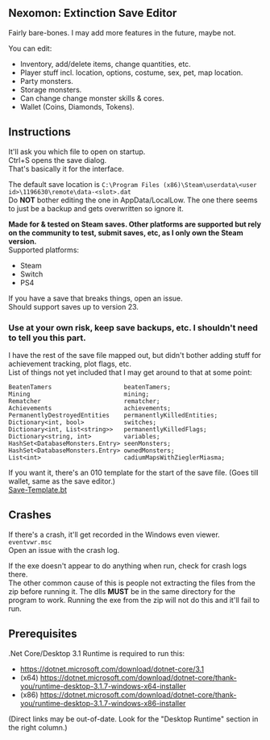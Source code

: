 Nexomon: Extinction Save Editor
---

Fairly bare-bones. I may add more features in the future, maybe not.

You can edit:
- Inventory, add/delete items, change quantities, etc.
- Player stuff incl. location, options, costume, sex, pet, map location.
- Party monsters.
- Storage monsters.
- Can change change monster skills & cores.
- Wallet (Coins, Diamonds, Tokens).

Instructions
---

It'll ask you which file to open on startup.<br>
Ctrl+S opens the save dialog.<br>
That's basically it for the interface.

The default save location is `C:\Program Files (x86)\Steam\userdata\<user id>\1196630\remote\data-<slot>.dat`<br>
Do **NOT** bother editing the one in AppData/LocalLow. The one there seems to just be a backup and gets overwritten so ignore it.

<b>Made for & tested on Steam saves. Other platforms are supported but rely on the community to test, submit saves, etc, as I only own the Steam version.</b><br>
Supported platforms:
- Steam
- Switch
- PS4

If you have a save that breaks things, open an issue.<br>
Should support saves up to version 23.

### Use at your own risk, keep save backups, etc. I shouldn't need to tell you this part.

I have the rest of the save file mapped out, but didn't bother adding stuff for achievement tracking, plot flags, etc.<br>
List of things not yet included that I may get around to that at some point:
```
BeatenTamers                    beatenTamers;
Mining                          mining;
Rematcher                       rematcher;
Achievements                    achievements;
PermanentlyDestroyedEntities    permanentlyKilledEntities;
Dictionary<int, bool>           switches;
Dictionary<int, List<string>>   permanentlyKilledFlags;
Dictionary<string, int>         variables;
HashSet<DatabaseMonsters.Entry> seenMonsters;
HashSet<DatabaseMonsters.Entry> ownedMonsters;
List<int>                       cadiumMapsWithZieglerMiasma;
```

If you want it, there's an 010 template for the start of the save file. (Goes till wallet, same as the save editor.)<br>
[Save-Template.bt](Save-Template.bt)

Crashes
---

If there's a crash, it'll get recorded in the Windows even viewer. `eventvwr.msc`<br>
Open an issue with the crash log.

If the exe doesn't appear to do anything when run, check for crash logs there.<br>
The other common cause of this is people not extracting the files from the zip before running it. The dlls **MUST** be in the same directory for the program to work.
Running the exe from the zip will not do this and it'll fail to run.

Prerequisites
---

.Net Core/Desktop 3.1 Runtime is required to run this:
- https://dotnet.microsoft.com/download/dotnet-core/3.1
- (x64) https://dotnet.microsoft.com/download/dotnet-core/thank-you/runtime-desktop-3.1.7-windows-x64-installer
- (x86) https://dotnet.microsoft.com/download/dotnet-core/thank-you/runtime-desktop-3.1.7-windows-x86-installer

(Direct links may be out-of-date. Look for the "Desktop Runtime" section in the right column.)
